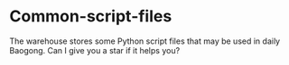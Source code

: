 # Common-script-files
The warehouse stores some Python script files that may be used in daily Baogong. Can I give you a star if it helps you?
